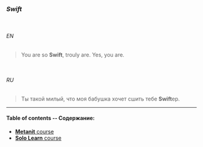 ### _Swift_


<br>

###### *EN*


> You are so **Swift**, trouly are. Yes, you are.


<br>

###### *RU*

> Ты такой милый, что моя бабушка хочет сшить тебе **Swift**ер.

___


#### Table of contents -- Содержание:

+ [**Metanit** course](metanit/ "2019")
+ [**Solo Learn** course](sololearn/ "2019")



